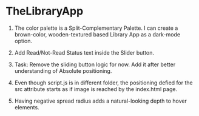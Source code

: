 # TheLibraryApp
1. The color palette is a Split-Complementary Palette. I can create a brown-color, wooden-textured based Library App as a dark-mode option.

2. Add Read/Not-Read Status text inside the Slider button.

3. Task: Remove the sliding button logic for now. Add it after better understanding of Absolute positioning.

4. Even though script.js is in different folder, the positioning defied for the src attribute starts as if image is reached by the index.html page.

5. Having negative spread radius adds a natural-looking depth to hover elements.